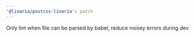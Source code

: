 ```yaml
---
'@linaria/postcss-linaria': patch
---
```


Only lint when file can be parsed by babel, reduce noisey errors during dev
